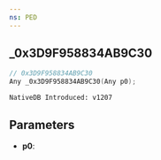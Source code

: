 ```yaml
---
ns: PED
---
```

## _0x3D9F958834AB9C30

```c
// 0x3D9F958834AB9C30
Any _0x3D9F958834AB9C30(Any p0);
```

```
NativeDB Introduced: v1207
```

## Parameters
* **p0**:
